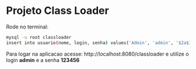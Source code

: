 # Projeto Class Loader

Rode no terminal:

```bash
mysql -u root classloader
insert into usuario(nome, login, senha) values('Admin', 'admin', '$2a$10$ggY6QemLtXTV9z7pr0xKf.gdjhplcldE9iwo.IPIeCbvdRGM4UifC');
```

Para logar na aplicacao acesse: http://localhost:8080/classloader e utilize o login **admin** e a senha **123456**
